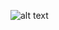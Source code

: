![alt text](https://mermaid.live/view#pako:eNrtVMtu1DAU_ZUrb9jMjCaZV8eLSlRdgBCioggk5I2b3M6YJHawb0rDaD6Hf-i-P8Z1Ukbp8BCwYYOz8eP4nOtzlLsTmctRSBHwY4M2w3OjN15XyuqMnIcz3xToQdlaezKZqbUluGwDYfV478K723Yc0N98B38VSgcvXFU1FuHpxXM-VrbnGJ-e9goSzvieq4BMWWrCMmCcwv0X2KIlBEbnoXbBhA_OMoMuaYhVFnj0XGNm7eklvPFtER9QM5ES77amRGiCsRugLYKuayX6q4d6hg-R8CyKe8g16QeN4flQ6TVS4y36x-gD7bEJP6I-xvw2_cDGtyZEI7m4YArqJnClc4z-IdMa0OW1vkIyoQCPbM71_V25OXLwZwa6umZ19GygEuPCsoF_XUlwnpkIkKIN-iaQtrmyXZyGNf883nNnnxC_r3Sf_sf6r2L9RSUcbky4_8RIVOgrbXLuPruopgT_kxUqIXmaa1_EEPeM0w25y9ZmQpJvcCSartqHTvVtk1vNe-cOS8wN96-XfXPrelwHEXInboWcLVeTJEnX08V8mcyTdLUaiVbIJEkmi9l6OlukfJCezNf7kfjcsU4ni2k_klm65Hsn-6-Y39B5)
